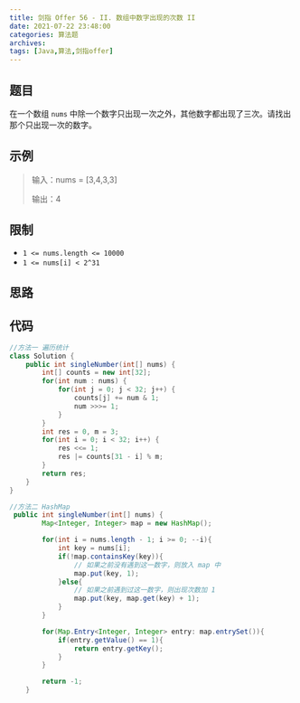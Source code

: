 ```yaml
---
title: 剑指 Offer 56 - II. 数组中数字出现的次数 II
date: 2021-07-22 23:48:00
categories: 算法题
archives:
tags: [Java,算法,剑指offer]
---
```


## 题目

在一个数组 `nums` 中除一个数字只出现一次之外，其他数字都出现了三次。请找出那个只出现一次的数字。

## 示例

> 输入：nums = [3,4,3,3]
>
>    输出：4

<!--more-->

## 限制

- `1 <= nums.length <= 10000`
- `1 <= nums[i] < 2^31`

## 思路 

[力扣题解]: https://leetcode-cn.com/problems/shu-zu-zhong-shu-zi-chu-xian-de-ci-shu-ii-lcof/solution/mian-shi-ti-56-ii-shu-zu-zhong-shu-zi-chu-xian-d-4/



## 代码

```java
//方法一 遍历统计
class Solution {
    public int singleNumber(int[] nums) {
        int[] counts = new int[32];
        for(int num : nums) {
            for(int j = 0; j < 32; j++) {
                counts[j] += num & 1;
                num >>>= 1;
            }
        }
        int res = 0, m = 3;
        for(int i = 0; i < 32; i++) {
            res <<= 1;
            res |= counts[31 - i] % m;
        }
        return res;
    }
}
```

```java
//方法二 HashMap
 public int singleNumber(int[] nums) {
        Map<Integer, Integer> map = new HashMap();

        for(int i = nums.length - 1; i >= 0; --i){
            int key = nums[i];
            if(!map.containsKey(key)){
                // 如果之前没有遇到这一数字，则放入 map 中
                map.put(key, 1);
            }else{
                // 如果之前遇到过这一数字，则出现次数加 1
                map.put(key, map.get(key) + 1);
            }
        }

        for(Map.Entry<Integer, Integer> entry: map.entrySet()){
            if(entry.getValue() == 1){
                return entry.getKey();
            }
        }

        return -1;
    }
```

